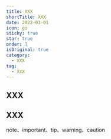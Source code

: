 ```yaml
---
title: XXX
shortTitle: XXX
date: 2022-03-01
icon: go
sticky: true
star: true
order: 1
isOriginal: true
category:
  - XXX
tag:
  - XXX
---
```


## XXX

## XXX

note、important、tip、warning、caution
